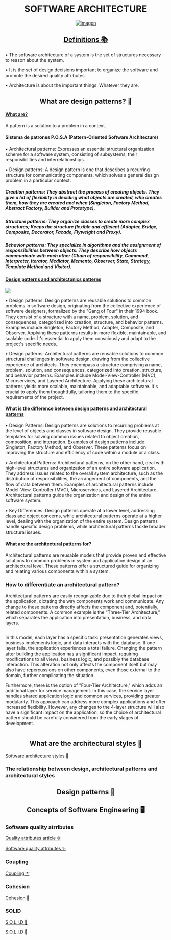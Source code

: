 <div align="center">
  <h1>SOFTWARE ARCHITECTURE</h1>
  <a href="URL_DEL_ENLACE"><img src="https://cdn-images-1.medium.com/max/1200/1*DenJfjmLJ5drVjPLTqkHzQ.png" alt="Imagen"></a>
</div>
<div>
    <h2 align="center"><a href="https://www.youtube.com/watch?v=7ukajubprdE&list=PLFHx3afTdaY0hvX2NXRxMVM3j5sk-3aE3&index=2">Definitions 📚</a></h2>
      <p>• The software architecture of a system is the set of structures necessary to reason about the system.</p>
      <p>• It is the set of design decisions important to organize the software and promote the desired quality attributes.</p>
      <p>• Architecture is about the important things. Whatever they are.</p>


  
  <h2 align="center">What are design patterns? 📐</h2>
      
  <h4><a href="https://www.youtube.com/watch?v=pk-lawTRbmg">What are?</a></h4>
  <p>A pattern is a solution to a problem in a context.</p>

  <h4>Sistema de patrones P.O.S.A (Pattern-Oriented Software Architecture)</h4>
  <p>• Architectural patterns: Expresses an essential structural organization scheme for a software system, consisting of subsystems, their responsibilities and interrelationships.</p>
  <p>• Design patterns: A design pattern is one that describes a recurring structure for communicating components, which solves a general design problem in a particular context.</p>
  <h5>Creation patterns: They abstract the process of creating objects. They give a lot of flexibility in deciding what objects are created, who creates them, how they are created and when (Singleton, Factory Method, Abstract Factory, Builder and Prototype).</h5>
  <h5>Structure patterns: They organize classes to create more complex structures; Keeps the structure flexible and efficient (Adapter, Bridge, Composite, Decorator, Facade, Flyweight and Proxy).</h5>
  <h5>Behavior patterns: They specialize in algorithms and the assignment of responsibilities between objects. They describe how objects communicate with each other (Chain of responsibility, Command, Interpreter, Iterator, Mediator, Memento, Observer, State, Strategy, Template Method and Visitor).</h5>

  <h4><a href="https://www.youtube.com/watch?v=8HvzNnh4oeA">Design patterns and architectonics patterns</a></h4>
  <img src="https://i.postimg.cc/BQdG6sPW/Captura-de-pantalla-2023-10-11-080840.png)](https://postimg.cc/jLQ1gphv">
  <p>• Design patterns: Design patterns are reusable solutions to common problems in software design, originating from the collective experience of software designers, formalized by the "Gang of Four" in their 1994 book. They consist of a structure with a name, problem, solution, and consequences, categorized into creation, structure, and behavior patterns. Examples include Singleton, Factory Method, Adapter, Composite, and Observer. Applying these patterns results in more flexible, maintainable, and scalable code. It's essential to apply them consciously and adapt to the project's specific needs..</p>
  <p>• Design patterns: Architectural patterns are reusable solutions to common structural challenges in software design, drawing from the collective experience of architects. They encompass a structure comprising a name, problem, solution, and consequences, categorized into creation, structure, and behavior patterns. Examples include Model-View-Controller (MVC), Microservices, and Layered Architecture. Applying these architectural patterns yields more scalable, maintainable, and adaptable software. It's crucial to apply them thoughtfully, tailoring them to the specific requirements of the project.</p>

  <h4><a href="https://www.youtube.com/watch?v=VyMRGf0Dji4&list=PLFHx3afTdaY3pAFWNUEJRCeiIw4raCi3U&index=10">What is the difference between design patterns and architectural patterns</a></h4>

  <p>• Design Patterns: Design patterns are solutions to recurring problems at the level of objects and classes in software design. They provide reusable templates for solving common issues related to object creation, composition, and interaction. Examples of design patterns include Singleton, Factory Method, and Observer. These patterns focus on improving the structure and efficiency of code within a module or a class.</p>
  <p>• Architectural Patterns: Architectural patterns, on the other hand, deal with high-level structures and organization of an entire software application. They address issues related to the overall system architecture, such as the distribution of responsibilities, the arrangement of components, and the flow of data between them. Examples of architectural patterns include Model-View-Controller (MVC), Microservices, and Layered Architecture. Architectural patterns guide the organization and design of the entire software system.</p>
  <p>• Key Differences: Design patterns operate at a lower level, addressing class and object concerns, while architectural patterns operate at a higher level, dealing with the organization of the entire system. Design patterns handle specific design problems, while architectural patterns tackle broader structural issues.</p>

  <h4><a href="https://www.youtube.com/watch?v=87lBMvk75eM&list=PLFHx3afTdaY0KR3h_NVjoWajr2OLRiqPv">What are the architectural patterns for?</a></h4>
  <p>Architectural patterns are reusable models that provide proven and effective solutions to common problems in system and application design at an architectural level. These patterns offer a structured guide for organizing and relating various components within a system.</p>

  <h3>How to differentiate an architectural pattern?</h3>
  <p>Architectural patterns are easily recognizable due to their global impact on the application, dictating the way components work and communicate. Any change to these patterns directly affects the component and, potentially, related components. A common example is the "Three-Tier Architecture," which separates the application into presentation, business, and data layers.</p>
  <img src="">
  <p>In this model, each layer has a specific task: presentation generates views, business implements logic, and data interacts with the database. If one layer fails, the application experiences a total failure. Changing the pattern after building the application has a significant impact, requiring modifications to all views, business logic, and possibly the database interaction. This alteration not only affects the component itself but may also have repercussions on other components, even those external to the domain, further complicating the situation.</p>
  <p>Furthermore, there is the option of "Four-Tier Architecture," which adds an additional layer for service management. In this case, the service layer handles shared application logic and common services, providing greater modularity. This approach can address more complex applications and offer increased flexibility. However, any changes to the 4-layer structure will also have a significant impact on the application, so the choice of architectural pattern should be carefully considered from the early stages of development.</p>
  <img src="">
  <h2 align="center">What are the architectural styles 🏰</h2>
  
  <p><a href="https://www.youtube.com/watch?v=PK9TTcTosTw">Software architecture styles 🎥</a></p>
  <h3>The relationship between design, architectural patterns and architectural styles</h3>
  

  <h2 align="center">Design patterns 🎨</h2>

  
  <h2 align="center">Concepts of Software Engineering 🖥️</h2>

  <h3>Software quality atrributes</h3>
  <p><a href="https://manuelzapata.co/atributos-de-calidad/#:~:text=Adaptabilidad.,las%20necesidades%20de%20los%20usuarios.">Quality attributes article 🌐</a></p>
  <p><a href="https://www.youtube.com/watch?v=NmRuhzyKCWM&list=PLFHx3afTdaY0hvX2NXRxMVM3j5sk-3aE3&index=5">Software quality attributes ✨</a></p>
  
  <h3>Coupling</h3>
  <p><a href="https://www.youtube.com/watch?v=0ggDGJTAFVs&list=PLFHx3afTdaY3tPDnw0O0WDu1c3PSuMLNf&index=4">Coupling ➰</a></p>
  
  <h3>Cohesion</h3>
  <p><a href="https://www.youtube.com/watch?v=bLEnvIBak60&list=PLFHx3afTdaY3tPDnw0O0WDu1c3PSuMLNf&index=7">Cohesion 🤝</a></p>
  
  <h3>SOLID</h3>
  <p><a href="https://profile.es/blog/principios-solid-desarrollo-software-calidad/#Los_principios_SOLID">S.O.L.I.D 📙</a></p>
  <p><a href="https://www.youtube.com/watch?v=rMlPvEhrHDs&list=PLFHx3afTdaY3tPDnw0O0WDu1c3PSuMLNf&index=2">S.O.L.I.D 🎥</a></p>

</div>
